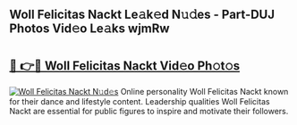 ## Woll Felicitas Nackt Le𝚊k𝚎d N𝚞𝚍es - Part-DUJ Photos Vid𝚎o Le𝚊ks wjmRw

# <h2><a href="http://fb2bvn3.evod.top/?m=Woll+Felicitas+Nackt">🔗 👉🔴 Woll Felicitas Nackt Vid𝚎o Ph𝚘t𝚘s</a></h2>

[![Woll Felicitas Nackt N𝚞d𝚎s](https://i.imgur.com/8V9OHl7.gif)](http://fb2bvn3.evod.top/?m=Woll+Felicitas+Nackt)
Online personality Woll Felicitas Nackt known for their dance and lifestyle content. Leadership qualities Woll Felicitas Nackt are essential for public figures to inspire and motivate their followers. 
